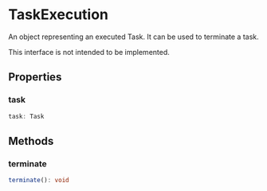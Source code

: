 # TaskExecution

An object representing an executed Task. It can be used to terminate a task.

This interface is not intended to be implemented.

## Properties

### task

```typescript
task: Task
```

## Methods

### terminate

```typescript
terminate(): void
```

